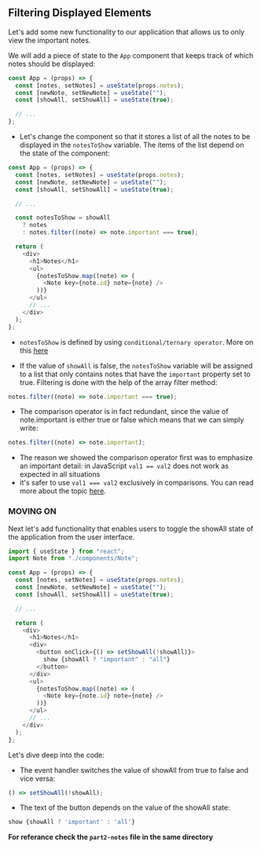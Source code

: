 ## Filtering Displayed Elements

Let's add some new functionality to our application that allows us to only view the important notes.

We will add a piece of state to the `App` component that keeps track of which notes should be displayed:

```js
const App = (props) => {
  const [notes, setNotes] = useState(props.notes);
  const [newNote, setNewNote] = useState("");
  const [showAll, setShowAll] = useState(true);

  // ...
};
```

- Let's change the component so that it stores a list of all the notes to be displayed in the `notesToShow` variable. The items of the list depend on the state of the component:

```js
const App = (props) => {
  const [notes, setNotes] = useState(props.notes);
  const [newNote, setNewNote] = useState("");
  const [showAll, setShowAll] = useState(true);

  // ...

  const notesToShow = showAll
    ? notes
    : notes.filter((note) => note.important === true);

  return (
    <div>
      <h1>Notes</h1>
      <ul>
        {notesToShow.map((note) => (
          <Note key={note.id} note={note} />
        ))}
      </ul>
      // ...
    </div>
  );
};
```

- `notesToShow` is defined by using `conditional/ternary operator`. More on this [here](https://developer.mozilla.org/en-US/docs/Web/JavaScript/Reference/Operators/Conditional_Operator)

- If the value of `showAll` is false, the `notesToShow` variable will be assigned to a list that only contains notes that have the `important` property set to true. Filtering is done with the help of the array filter method:

```js
notes.filter((note) => note.important === true);
```

- The comparison operator is in fact redundant, since the value of note.important is either true or false which means that we can simply write:

```js
notes.filter((note) => note.important);
```

- The reason we showed the comparison operator first was to emphasize an important detail: in JavaScript `val1 == val2` does not work as expected in all situations
- it's safer to use `val1 === val2` exclusively in comparisons. You can read more about the topic [here](https://developer.mozilla.org/en-US/docs/Web/JavaScript/Equality_comparisons_and_sameness).

### **MOVING ON**

Next let's add functionality that enables users to toggle the showAll state of the application from the user interface.

```js
import { useState } from "react";
import Note from "./components/Note";

const App = (props) => {
  const [notes, setNotes] = useState(props.notes);
  const [newNote, setNewNote] = useState("");
  const [showAll, setShowAll] = useState(true);

  // ...

  return (
    <div>
      <h1>Notes</h1>
      <div>
        <button onClick={() => setShowAll(!showAll)}>
          show {showAll ? "important" : "all"}
        </button>
      </div>
      <ul>
        {notesToShow.map((note) => (
          <Note key={note.id} note={note} />
        ))}
      </ul>
      // ...
    </div>
  );
};
```

Let's dive deep into the code:

- The event handler switches the value of showAll from true to false and vice versa:

```js
() => setShowAll(!showAll);
```

- The text of the button depends on the value of the showAll state:

```js
show {showAll ? 'important' : 'all'}
```

**For referance check the `part2-notes` file in the same directory**
